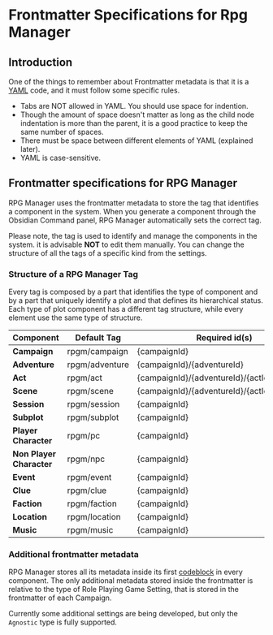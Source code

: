 # Frontmatter Specifications for Rpg Manager

## Introduction

One of the things to remember about Frontmatter metadata is that it is a [YAML](https://en.wikipedia.org/wiki/YAML) 
code, and it must follow some specific rules.
- Tabs are NOT allowed in YAML. You should use space for indention.
- Though the amount of space doesn't matter as long as the child node indentation is more than the parent, it is a good 
practice to keep the same number of spaces.
- There must be space between different elements of YAML (explained later).
- YAML is case-sensitive.

## Frontmatter specifications for RPG Manager

RPG Manager uses the frontmatter metadata to store the tag that identifies a component in the system. When you generate 
a component through the Obsidian Command panel, RPG Manager automatically sets the correct tag.

Please note, the tag is used to identify and manage the components in the system. it is advisable **NOT** to edit them 
manually. You can change the structure of all the tags of a specific kind from the settings.

### Structure of a RPG Manager Tag

Every tag is composed by a part that identifies the type of component and by a part that uniquely identify a plot and 
that defines its hierarchical status. Each type of plot component has a different tag structure, while every element
use the same type of structure.


| Component                | Default Tag    | Required id(s)                               |
|--------------------------|----------------|----------------------------------------------|
| **Campaign**             | rpgm/campaign  | {campaignId}                                 |   
| **Adventure**            | rpgm/adventure | {campaignId}/{adventureId}                   |
| **Act**                  | rpgm/act       | {campaignId}/{adventureId}/{actId}           |
| **Scene**                | rpgm/scene     | {campaignId}/{adventureId}/{actId}/{sceneId} |
| **Session**              | rpgm/session   | {campaignId}                                 |
| **Subplot**              | rpgm/subplot   | {campaignId}                                 |
| **Player Character**     | rpgm/pc        | {campaignId}                                 |
| **Non Player Character** | rpgm/npc       | {campaignId}                                 |
| **Event**                | rpgm/event     | {campaignId}                                 |
| **Clue**                 | rpgm/clue      | {campaignId}                                 |
| **Faction**              | rpgm/faction   | {campaignId}                                 |
| **Location**             | rpgm/location  | {campaignId}                                 |
| **Music**                | rpgm/music     | {campaignId}                                 |


### Additional frontmatter metadata

RPG Manager stores all its metadata inside its first [codeblock](codeblocks.md) in every component. The only additional 
metadata stored inside the frontmatter is relative to the type of Role Playing Game Setting, that is stored in the 
frontmatter of each Campaign.

Currently some additional settings are being developed, but only the `Agnostic` type is fully supported.

